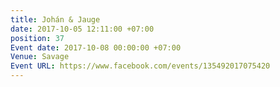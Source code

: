 ```yaml
---
title: Johán & Jauge
date: 2017-10-05 12:11:00 +07:00
position: 37
Event date: 2017-10-08 00:00:00 +07:00
Venue: Savage
Event URL: https://www.facebook.com/events/135492017075420
---
```


